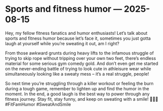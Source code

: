 # Sports and fitness humor — 2025-08-15

Hey, my fellow fitness fanatics and humor enthusiasts! Let’s talk about sports and fitness humor because let’s face it, sometimes you just gotta laugh at yourself while you’re sweating it out, am I right?

From those awkward grunts during heavy lifts to the infamous struggle of trying to skip rope without tripping over your own two feet, there’s endless material for some serious gym comedy gold. And don’t even get me started on the never-ending battle of trying to look cute in athleisure wear while simultaneously looking like a sweaty mess – it’s a real struggle, people!

So next time you’re struggling through a killer workout or feeling the burn during a tough game, remember to lighten up and find the humor in the moment. In the end, a good laugh is the best way to power through any fitness journey. Stay fit, stay funny, and keep on sweating with a smile! 💪😂✨ #FitFamHumor #SweatAndSmile